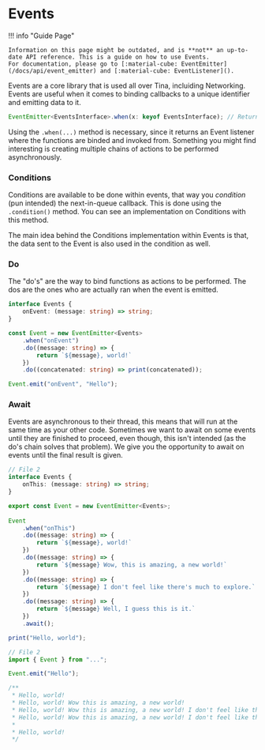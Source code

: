 # Events

!!! info "Guide Page"

    Information on this page might be outdated, and is **not** an up-to-date API reference. This is a guide on how to use Events.
    For documentation, please go to [:material-cube: EventEmitter](/docs/api/event_emitter) and [:material-cube: EventListener]().

Events are a core library that is used all over Tina, incluiding Networking. Events are useful when it comes to binding callbacks to a unique identifier and emitting data to it.

```ts
EventEmitter<EventsInterface>.when(x: keyof EventsInterface); // Returns an Event listener
```

Using the `.when(...)` method is necessary, since it returns an Event listener where the functions are binded and invoked from. Something you might find interesting is creating multiple chains of actions to be performed asynchronously. 

### Conditions

Conditions are available to be done within events, that way you *condition* (pun intended) the next-in-queue callback. This is done using the `.condition()` method. You can see an implementation on Conditions with this method.

The main idea behind the Conditions implementation within Events is that, the data sent to the Event is also used in the condition as well.

### Do

The "do's" are the way to bind functions as actions to be performed. The dos are the ones who are actually ran when the event is emitted.

```ts
interface Events {
    onEvent: (message: string) => string;
}

const Event = new EventEmitter<Events>
    .when("onEvent")
    .do((message: string) => {
        return `${message}, world!`
    })
    .do((concatenated: string) => print(concatenated));

Event.emit("onEvent", "Hello");
```

### Await

Events are asynchronous to their thread, this means that will run at the same time as your other code. Sometimes we want to await on some events until they are finished to proceed, even though, this isn't intended (as the do's chain solves that problem). We give you the opportunity to await on events until the final result is given.

```ts
// File 2
interface Events {
    onThis: (message: string) => string;
}

export const Event = new EventEmitter<Events>;
    
Event
    .when("onThis")
    .do((message: string) => {
        return `${message}, world!`
    })
    .do((message: string) => {
        return `${message} Wow, this is amazing, a new world!`
    })
    .do((message: string) => {
        return `${message} I don't feel like there's much to explore.`
    })
    .do((message: string) => {
        return `${message} Well, I guess this is it.`
    })
    .await();

print("Hello, world");

// File 2
import { Event } from "...";

Event.emit("Hello");

/**
 * Hello, world!
 * Hello, world! Wow this is amazing, a new world!
 * Hello, world! Wow this is amazing, a new world! I don't feel like there's much to explore.
 * Hello, world! Wow this is amazing, a new world! I don't feel like there's much to explore. Well, I guess this is it.
 * 
 * Hello, world!
 */
```